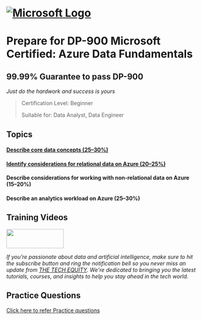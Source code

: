 # [![Microsoft Logo](https://github.com/contact-skr07/dp-900/assets/169388680/bd31727d-6399-47ca-9259-0ef795a4dbb5)](https://learn.microsoft.com/en-us/credentials/certifications/azure-data-fundamentals/?practice-assessment-type=certification)

# Prepare for DP-900 Microsoft Certified: Azure Data Fundamentals

## 99.99% Guarantee to pass DP-900
_Just do the hardwork and success is yours_

> Certification Level: Beginner
>
> Suitable for: Data Analyst, Data Engineer

## Topics

#### [Describe core data concepts (25–30%)](https://github.com/iam-skr/dp-900/blob/main/DP-900%20Azure%20Data%20fundamentals%20-%20Part%201-2.pdf)

#### [Identify considerations for relational data on Azure (20–25%)](https://github.com/iam-skr/dp-900/blob/main/DP-900%20Azure%20Data%20fundamentals%20-%20Part%201-2.pdf)

#### Describe considerations for working with non-relational data on Azure (15–20%)

#### Describe an analytics workload on Azure (25–30%)

## Training Videos

[<img src="https://github.com/contact-skr07/dp-900/assets/169388680/e88d9971-1cef-4e8a-8423-3ad7639cde42" width="150" height="50">](https://www.youtube.com/playlist?list=PLW5dHe2tBu-hfljdAViGsUDlZ1N9mIijU)

_If you’re passionate about data and artificial intelligence, make sure to hit the subscribe button and ring the notification bell so you never miss an update from [THE TECH EQUITY](https://www.youtube.com/@THETECHEQUITY). We're dedicated to bringing you the latest tutorials, courses, and insights to help you stay ahead in the tech world._

## Practice Questions

 [Click here to refer Practice questions](https://github.com/contact-skr07/dp-900/blob/368bb93d4228929f4f1779df814b3fa9dd4c79ed/Practice%20Questions/Readme.md)
